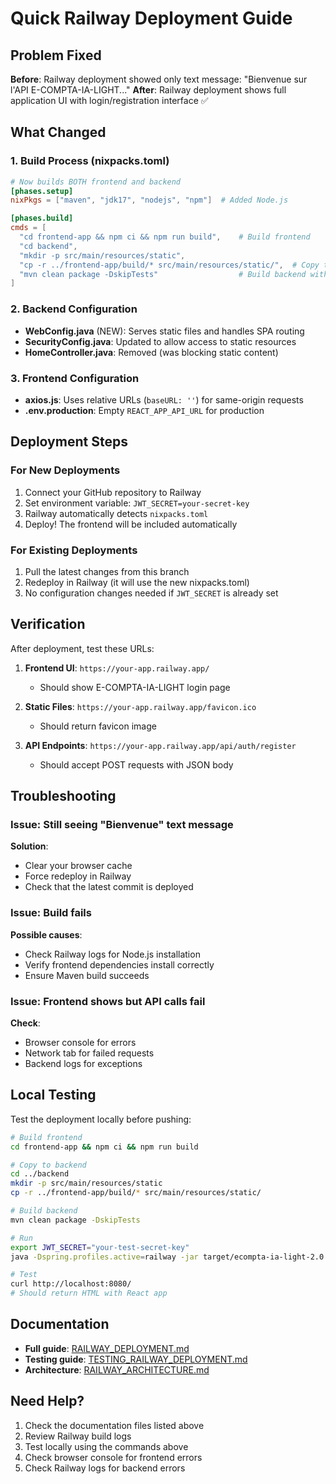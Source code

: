 # Quick Railway Deployment Guide

## Problem Fixed
**Before**: Railway deployment showed only text message: "Bienvenue sur l'API E-COMPTA-IA-LIGHT..."
**After**: Railway deployment shows full application UI with login/registration interface ✅

## What Changed

### 1. Build Process (nixpacks.toml)
```toml
# Now builds BOTH frontend and backend
[phases.setup]
nixPkgs = ["maven", "jdk17", "nodejs", "npm"]  # Added Node.js

[phases.build]
cmds = [
  "cd frontend-app && npm ci && npm run build",    # Build frontend
  "cd backend",
  "mkdir -p src/main/resources/static",
  "cp -r ../frontend-app/build/* src/main/resources/static/",  # Copy to backend
  "mvn clean package -DskipTests"                  # Build backend with frontend
]
```

### 2. Backend Configuration
- **WebConfig.java** (NEW): Serves static files and handles SPA routing
- **SecurityConfig.java**: Updated to allow access to static resources
- **HomeController.java**: Removed (was blocking static content)

### 3. Frontend Configuration
- **axios.js**: Uses relative URLs (`baseURL: ''`) for same-origin requests
- **.env.production**: Empty `REACT_APP_API_URL` for production

## Deployment Steps

### For New Deployments
1. Connect your GitHub repository to Railway
2. Set environment variable: `JWT_SECRET=your-secret-key`
3. Railway automatically detects `nixpacks.toml`
4. Deploy! The frontend will be included automatically

### For Existing Deployments
1. Pull the latest changes from this branch
2. Redeploy in Railway (it will use the new nixpacks.toml)
3. No configuration changes needed if `JWT_SECRET` is already set

## Verification

After deployment, test these URLs:

1. **Frontend UI**: `https://your-app.railway.app/`
   - Should show E-COMPTA-IA-LIGHT login page
   
2. **Static Files**: `https://your-app.railway.app/favicon.ico`
   - Should return favicon image

3. **API Endpoints**: `https://your-app.railway.app/api/auth/register`
   - Should accept POST requests with JSON body

## Troubleshooting

### Issue: Still seeing "Bienvenue" text message
**Solution**: 
- Clear your browser cache
- Force redeploy in Railway
- Check that the latest commit is deployed

### Issue: Build fails
**Possible causes**:
- Check Railway logs for Node.js installation
- Verify frontend dependencies install correctly
- Ensure Maven build succeeds

### Issue: Frontend shows but API calls fail
**Check**:
- Browser console for errors
- Network tab for failed requests
- Backend logs for exceptions

## Local Testing

Test the deployment locally before pushing:
```bash
# Build frontend
cd frontend-app && npm ci && npm run build

# Copy to backend
cd ../backend
mkdir -p src/main/resources/static
cp -r ../frontend-app/build/* src/main/resources/static/

# Build backend
mvn clean package -DskipTests

# Run
export JWT_SECRET="your-test-secret-key"
java -Dspring.profiles.active=railway -jar target/ecompta-ia-light-2.0.0.jar

# Test
curl http://localhost:8080/
# Should return HTML with React app
```

## Documentation

- **Full guide**: [RAILWAY_DEPLOYMENT.md](RAILWAY_DEPLOYMENT.md)
- **Testing guide**: [TESTING_RAILWAY_DEPLOYMENT.md](TESTING_RAILWAY_DEPLOYMENT.md)
- **Architecture**: [RAILWAY_ARCHITECTURE.md](RAILWAY_ARCHITECTURE.md)

## Need Help?

1. Check the documentation files listed above
2. Review Railway build logs
3. Test locally using the commands above
4. Check browser console for frontend errors
5. Check Railway logs for backend errors
